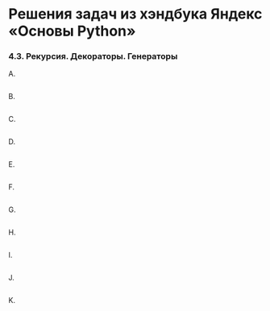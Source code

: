 # Решения задач из хэндбука Яндекс «Основы Python»

### 4.3. Рекурсия. Декораторы. Генераторы

A. 
```python

```

B. 
```python

```

C. 
```python

```

D. 
```python

```

E. 
```python

```

F. 
```python

```

G. 
```python

```

H. 
```python

```

I. 
```python

```

J. 
```python

```

K. 
```python

```


```
